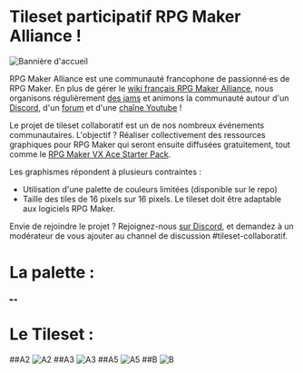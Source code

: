 ﻿# Tileset participatif RPG Maker Alliance !
![Bannière d'accueil](https://wiki.rpgmakeralliance.com/images/accueil/banniere.png)

RPG Maker Alliance est une communauté francophone de passionné·es de RPG Maker. En plus de gérer le [wiki français RPG Maker Alliance](https://wiki.rpgmakeralliance.com/), nous organisons régulièrement [des jams](https://rpgmakeralliance.itch.io/) et animons la communauté autour d'un [Discord](https://discordapp.com/invite/RrBppaj), d'un [forum](https://rpgmakeralliance.com/) et d'une [chaîne Youtube](https://www.youtube.com/user/FoxFiesta40) !

Le projet de tileset collaboratif est un de nos nombreux événements communautaires. L'objectif ? Réaliser collectivement des ressources graphiques pour RPG Maker qui seront ensuite diffusées gratuitement, tout comme le [RPG Maker VX Ace Starter Pack](https://wiki.rpgmakeralliance.com/starterpack).

Les graphismes répondent à plusieurs contraintes :

- Utilisation d'une palette de couleurs limitées (disponible sur le repo)
- Taille des tiles de 16 pixels sur 16 pixels. Le tileset doit être adaptable aux logiciels RPG Maker.

Envie de rejoindre le projet ? Rejoignez-nous [sur Discord](https://discordapp.com/invite/RrBppaj), et demandez à un modérateur de vous ajouter au channel de discussion #tileset-collaboratif.

# La palette :
![Palette](Palette.png)

# Le Tileset :
##A2
![A2](Images/Kustom_A2)
##A3
![A3](Images/Kustom_A3)
##A5
![A5](Images/Kustom_A5)
##B
![B](Images/Kustom_B)